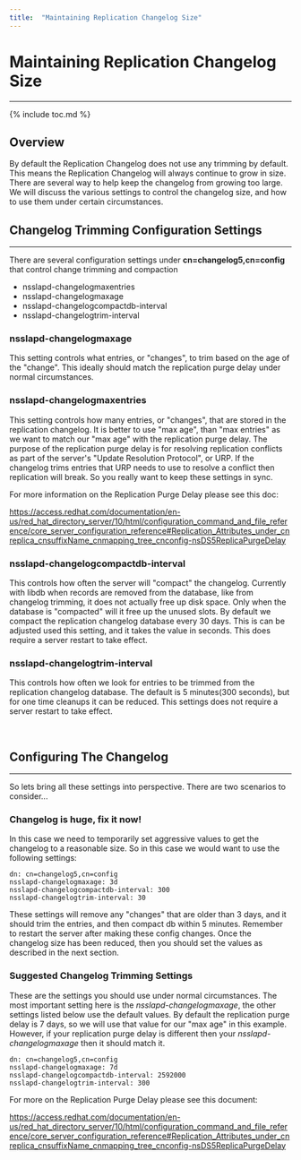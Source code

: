 ```yaml
---
title:  "Maintaining Replication Changelog Size"
---
```


# Maintaining Replication Changelog Size
------------


{% include toc.md %}

## Overview

By default the Replication Changelog does not use any trimming by default.  This means the Replication Changelog will always continue to grow in size.  There are several way to help keep the changelog from growing too large.  We will discuss the various settings to control the changelog size, and how to use them under certain circumstances.

## Changelog Trimming Configuration Settings
------------------------------

There are several configuration settings under **cn=changelog5,cn=config** that control change trimming and compaction

- nsslapd-changelogmaxentries
- nsslapd-changelogmaxage
- nsslapd-changelogcompactdb-interval
- nsslapd-changelogtrim-interval


### nsslapd-changelogmaxage

This setting controls what entries, or "changes", to trim based on the age of the "change".  This ideally should match the replication purge delay under normal circumstances.

### nsslapd-changelogmaxentries

This setting controls how many entries, or "changes", that are stored in the replication changelog.  It is better to use "max age", than "max entries" as we want to match our "max age" with the replication purge delay.  The purpose of the replication purge delay is for resolving replication conflicts as part of the server's "Update Resolution Protocol", or URP.  If the changelog trims entries that URP needs to use to resolve a conflict then replication will break.  So you really want to keep these settings in sync.

For more information on the Replication Purge Delay please see this doc:

<https://access.redhat.com/documentation/en-us/red_hat_directory_server/10/html/configuration_command_and_file_reference/core_server_configuration_reference#Replication_Attributes_under_cnreplica_cnsuffixName_cnmapping_tree_cnconfig-nsDS5ReplicaPurgeDelay>


### nsslapd-changelogcompactdb-interval

This controls how often the server will "compact" the changelog.  Currently with libdb when records are removed from the database, like from changelog trimming, it does not actually free up disk space.  Only when the database is "compacted" will it free up the unused slots.  By default we compact the replication changelog database every 30 days.  This is can be adjusted used this setting, and it takes the value in seconds.  This does require a server restart to take effect.

### nsslapd-changelogtrim-interval

This controls how often we look for entries to be trimmed from the replication changelog database.  The default is 5 minutes(300 seconds), but for one time cleanups it can be reduced.  This settings does not require a server restart to take effect.

<br>

## Configuring The Changelog
------------------------
So lets bring all these settings into perspective.  There are two scenarios to consider...

### Changelog is huge, fix it now!

In this case we need to temporarily set aggressive values to get the changelog to a reasonable size.  So in this case we would want to use the following settings:

```
dn: cn=changelog5,cn=config
nsslapd-changelogmaxage: 3d
nsslapd-changelogcompactdb-interval: 300
nsslapd-changelogtrim-interval: 30
```

These settings will remove any "changes" that are older than 3 days, and it should trim the entries, and then compact db within 5 minutes.  Remember to restart the server after making these config changes.  Once the changelog size has been reduced, then you should set the values as described in the next section.

### Suggested Changelog Trimming Settings

These are the settings you should use under normal circumstances.  The most important setting here is the *nsslapd-changelogmaxage*, the other settings listed below use the default values.  By default the replication purge delay is 7 days, so we will use that value for our "max age" in this example.  However, if your replication purge delay is different then your *nsslapd-changelogmaxage* then it should match it.

```
dn: cn=changelog5,cn=config
nsslapd-changelogmaxage: 7d
nsslapd-changelogcompactdb-interval: 2592000
nsslapd-changelogtrim-interval: 300
```

For more on the Replication Purge Delay please see this document:

<https://access.redhat.com/documentation/en-us/red_hat_directory_server/10/html/configuration_command_and_file_reference/core_server_configuration_reference#Replication_Attributes_under_cnreplica_cnsuffixName_cnmapping_tree_cnconfig-nsDS5ReplicaPurgeDelay>




